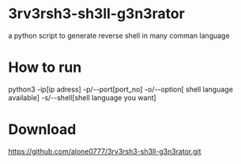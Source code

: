 # 3rv3rsh3-sh3ll-g3n3rator
a python script to generate reverse shell in many comman language
# How to run
python3 -ip[ip adress] -p/--port[port_no] -o/--option[ shell language available] -s/--shell[shell language you want]
# Download 
https://github.com/alone0777/3rv3rsh3-sh3ll-g3n3rator.git
